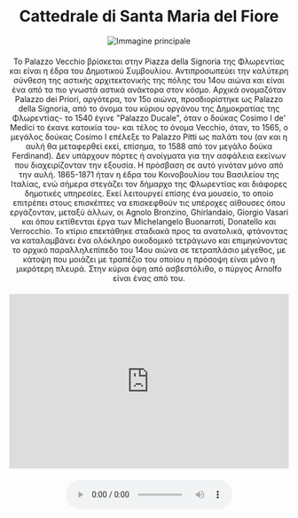 <!-- Use the following commented lines to include monument coordinates and attributes (leave empty lines if the monument has no additional info)
43.7733076894411 11.25601920841498
cattedrale
museo, accessibilità carrozzina
 -->

<h1 align="center">Cattedrale di Santa Maria del Fiore</h1>

<center>
  <img src="https://th.bing.com/th?id=OSK.HEROpTwAdRiYn9xhrVPdBz6Nrx9lNtj7tSxYbriPV5vHE4Y&w=472&h=280&c=1&rs=2&o=6&pid=SANGAM" alt="Immagine principale">
</center>


<p align="center" style="margin-top:20px;margin-bottom:20px;">
    Το Palazzo Vecchio βρίσκεται στην Piazza della Signoria της Φλωρεντίας και είναι η έδρα του Δημοτικού Συμβουλίου. Αντιπροσωπεύει την καλύτερη σύνθεση της αστικής αρχιτεκτονικής της πόλης του 14ου αιώνα και είναι ένα από τα πιο γνωστά αστικά ανάκτορα στον κόσμο. Αρχικά ονομαζόταν Palazzo dei Priori, αργότερα, τον 15ο αιώνα, προσδιορίστηκε ως Palazzo della Signoria, από το όνομα του κύριου οργάνου της Δημοκρατίας της Φλωρεντίας- το 1540 έγινε "Palazzo Ducale", όταν ο δούκας Cosimo I de' Medici το έκανε κατοικία του- και τέλος το όνομα Vecchio, όταν, το 1565, ο μεγάλος δούκας Cosimo I επέλεξε το Palazzo Pitti ως παλάτι του (αν και η αυλή θα μεταφερθεί εκεί, επίσημα, το 1588 από τον μεγάλο δούκα Ferdinand). Δεν υπάρχουν πόρτες ή ανοίγματα για την ασφάλεια εκείνων που διαχειρίζονταν την εξουσία. Η πρόσβαση σε αυτό γινόταν μόνο από την αυλή. 1865-1871 ήταν η έδρα του Κοινοβουλίου του Βασιλείου της Ιταλίας, ενώ σήμερα στεγάζει τον δήμαρχο της Φλωρεντίας και διάφορες δημοτικές υπηρεσίες. Εκεί λειτουργεί επίσης ένα μουσείο, το οποίο επιτρέπει στους επισκέπτες να επισκεφθούν τις υπέροχες αίθουσες όπου εργάζονταν, μεταξύ άλλων, οι Agnolo Bronzino, Ghirlandaio, Giorgio Vasari και όπου εκτίθενται έργα των Michelangelo Buonarroti, Donatello και Verrocchio. Το κτίριο επεκτάθηκε σταδιακά προς τα ανατολικά, φτάνοντας να καταλαμβάνει ένα ολόκληρο οικοδομικό τετράγωνο και επιμηκύνοντας το αρχικό παραλληλεπίπεδο του 14ου αιώνα σε τετραπλάσιο μέγεθος, με κάτοψη που μοιάζει με τραπέζιο του οποίου η πρόσοψη είναι μόνο η μικρότερη πλευρά. Στην κύρια όψη από ασβεστόλιθο, ο πύργος Arnolfo είναι ένας από του.
</p>

<center>

<iframe width="560" height="315" src="https://www.youtube.com/embed/WRhzx9fiUbo" title="YouTube video player" frameborder="0" allow="accelerometer; autoplay; clipboard-write; encrypted-media; gyroscope; picture-in-picture; web-share" allowfullscreen style="max-width:100%"></iframe>

</br>

<audio style="margin-top:20px;margin-bottom:20px;max-width:100%;" src="https://dl.dropboxusercontent.com/s/ujmvjjwy7s4iode/audio.mp3" controls>
Your browser does not support the audio tag.
</audio>

</center>